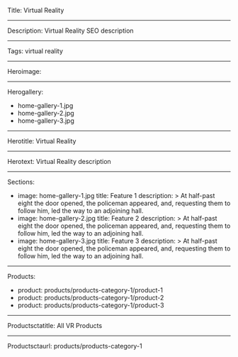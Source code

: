 Title: Virtual Reality

----

Description: Virtual Reality SEO description

----

Tags: virtual reality

----

Heroimage: 

----

Herogallery: 

- home-gallery-1.jpg
- home-gallery-2.jpg
- home-gallery-3.jpg

----

Herotitle: Virtual Reality

----

Herotext: Virtual Reality description

----

Sections: 

- 
  image: home-gallery-1.jpg
  title: Feature 1
  description: >
    At half-past eight the door opened, the
    policeman appeared, and, requesting them
    to follow him, led the way to an
    adjoining hall.
- 
  image: home-gallery-2.jpg
  title: Feature 2
  description: >
    At half-past eight the door opened, the
    policeman appeared, and, requesting them
    to follow him, led the way to an
    adjoining hall.
- 
  image: home-gallery-3.jpg
  title: Feature 3
  description: >
    At half-past eight the door opened, the
    policeman appeared, and, requesting them
    to follow him, led the way to an
    adjoining hall.

----

Products: 

- 
  product: products/products-category-1/product-1
- 
  product: products/products-category-1/product-2
- 
  product: products/products-category-1/product-3

----

Productsctatitle: All VR Products

----

Productsctaurl: products/products-category-1